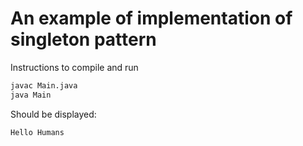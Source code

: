 An example of implementation of singleton pattern
=======================


Instructions to compile and run
```html
javac Main.java
java Main
```

Should be displayed:
```html
Hello Humans
```
